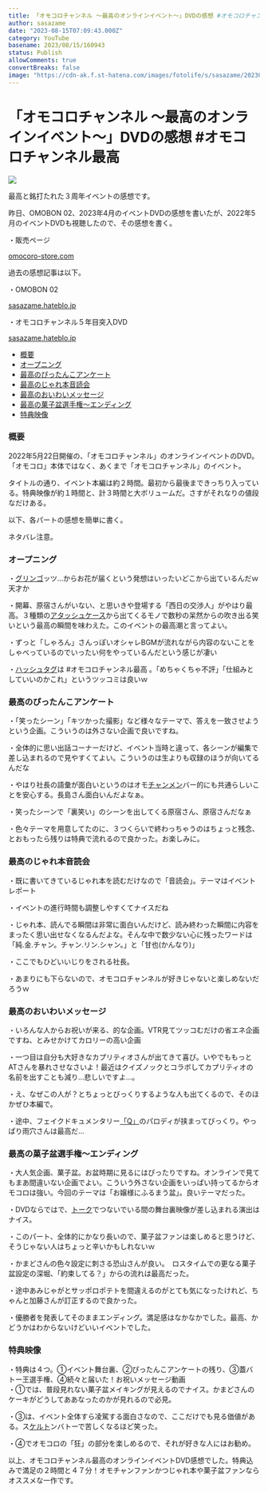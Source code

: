 ```yaml
---
title: 「オモコロチャンネル ～最高のオンラインイベント～」DVDの感想 #オモコロチャンネル最高
author: sasazame
date: "2023-08-15T07:09:43.000Z"
category: YouTube
basename: 2023/08/15/160943
status: Publish
allowComments: true
convertBreaks: false
image: "https://cdn-ak.f.st-hatena.com/images/fotolife/s/sasazame/20230815/20230815130751.png"
---
```

# 「オモコロチャンネル ～最高のオンラインイベント～」DVDの感想 #オモコロチャンネル最高

![](https://cdn-ak.f.st-hatena.com/images/fotolife/s/sasazame/20230815/20230815130751.png)

最高と銘打たれた３周年イベントの感想です。

<!-- Extended Body -->

昨日、OMOBON 02、2023年4月のイベントDVDの感想を書いたが、2022年5月のイベントDVDも視聴したので、その感想を書く。

・販売ページ

[omocoro-store.com](https://omocoro-store.com/items/631587fe23c2aa1bc612131c)

過去の感想記事は以下。

・OMOBON 02

[sasazame.hateblo.jp](https://sasazame.hateblo.jp/entry/2023/08/09/130000)

・オモコロチャンネル５年目突入DVD

[sasazame.hateblo.jp](https://sasazame.hateblo.jp/entry/2023/08/11/001000)

-   [概要](#概要)
-   [オープニング](#オープニング)
-   [最高のぴったんこアンケート](#最高のぴったんこアンケート)
-   [最高のじゃれ本音読会](#最高のじゃれ本音読会)
-   [最高のおいわいメッセージ](#最高のおいわいメッセージ)
-   [最高の菓子盆選手権～エンディング](#最高の菓子盆選手権エンディング)
-   [特典映像](#特典映像)

### 概要

2022年5月22日開催の、「オモコロチャンネル」のオンラインイベントのDVD。「オモコロ」本体ではなく、あくまで「オモコロチャンネル」のイベント。

タイトルの通り、イベント本編は約２時間。最初から最後まできっちり入っている。特典映像が約１時間と、計３時間と大ボリュームだ。さすがそれなりの値段なだけある。

以下、各パートの感想を簡単に書く。

ネタバレ注意。

### オープニング

・[グリンゴ](https://d.hatena.ne.jp/keyword/%A5%B0%A5%EA%A5%F3%A5%B4)ッツ…からお花が届くという発想はいったいどこから出ているんだｗ　天才か

・開幕、原宿さんがいない、と思いきや登場する「西日の交渉人」がやはり最高。３種類の[アタッシュケース](https://d.hatena.ne.jp/keyword/%A5%A2%A5%BF%A5%C3%A5%B7%A5%E5%A5%B1%A1%BC%A5%B9)から出てくるモノで数秒の呆然からの吹き出る笑いという最高の瞬間を味わえた。このイベントの最高潮と言ってよい。

・ずっと「しゃろん」さんっぽいオシャレBGMが流れながら内容のないことをしゃべっているのでいったい何をやっているんだという感じが凄い

・[ハッシュタグ](https://d.hatena.ne.jp/keyword/%A5%CF%A5%C3%A5%B7%A5%E5%A5%BF%A5%B0)は #オモコロチャンネル最高 。「めちゃくちゃ不評」「仕組みとしていいのかこれ」というツッコミは良いｗ

### 最高のぴったんこアンケート

・「笑ったシーン」「キツかった撮影」など様々なテーマで、答えを一致させようという企画。こういうのは外さない企画で良いですね。

・全体的に思い出話コーナーだけど、イベント当時と違って、各シーンが編集で差し込まれるので見やすくてよい。こういうのは生よりも収録のほうが向いてるんだな

・やはり社長の語彙が面白いというのはオモ[チャンメン](https://d.hatena.ne.jp/keyword/%A5%C1%A5%E3%A5%F3%A5%E1%A5%F3)バー的にも共通らしいことを安心する。長島さん面白いんだよなぁ。

・笑ったシーンで「裏笑い」のシーンを出してくる原宿さん、原宿さんだなぁ

・色々テーマを用意してたのに、３つくらいで終わっちゃうのはちょっと残念、とおもったら残りは特典で流れるので良かった。お楽しみに。

### 最高のじゃれ本音読会

・既に書いてきているじゃれ本を読むだけなので「音読会」。テーマはイベントレポート

・イベントの進行時間も調整しやすくてナイスだね

・じゃれ本、読んでる瞬間は非常に面白いんだけど、読み終わった瞬間に内容をまったく思い出せなくなるんだよな。そんな中で数少ない心に残ったワードは「純.金.チャン。チャン.リン.シャン。」と「甘也(かんなり)」

・ここでもひどいいじりをされる社長。

・あまりにも下らないので、オモコロチャンネルが好きじゃないと楽しめないだろうｗ

### 最高のおいわいメッセージ

・いろんな人からお祝いが来る、的な企画。VTR見てツッコむだけの省エネ企画ですね、とみせかけてカロリーの高い企画

・一つ目は自分も大好きなカプリティオさんが出てきて喜び。いやでももっとATさんを暴れさせなさいよ！最近はクイズノックとコラボしてカプリティオの名前を出すことも減り…悲しいですよ…。

・え、なぜこの人が？とちょっとびっくりするような人も出てくるので、そのほかぜひ本編で。

・途中、フェイクドキュメンタリー[「Q」](https://d.hatena.ne.jp/keyword/%A1%D6Q%A1%D7)のパロディが挟まってびっくり。やっぱり雨穴さんは最高だ…

### 最高の菓子盆選手権～エンディング

・大人気企画、菓子盆。お盆時期に見るにはぴったりですね。オンラインで見てもまあ間違いない企画でよい。こういう外さない企画をいっぱい持ってるからオモコロは強い。今回のテーマは「お嬢様にふるまう盆」。良いテーマだった。

・DVDならではで、[トーク](https://d.hatena.ne.jp/keyword/%A5%C8%A1%BC%A5%AF)でつないでいる間の舞台裏映像が差し込まれる演出はナイス。

・このパート、全体的にかなり長いので、菓子盆ファンは楽しめると思うけど、そうじゃない人はちょっと辛いかもしれないｗ

・かまどさんの色々設定に刺さる恐山さんが良い。　ロスタイムでの更なる菓子盆設定の深堀、「約束してる？」からの流れは最高だった。

・途中あみじゃがとサッポロポテトを間違えるのがとても気になったけれど、ちゃんと加藤さんが訂正するので良かった。

・優勝者を発表してそのままエンディング。満足感はなかなかでした。最高、かどうかはわからないけどいいイベントでした。

### 特典映像

・特典は４つ。①イベント舞台裏、②ぴったんこアンケートの残り、③蓋バトー王選手権、④続々と届いた！お祝いメッセージ動画  
・①では、普段見れない菓子盆メイキングが見えるのでナイス。かまどさんのケーキがどうしてああなったのかが見れるので必見。

・③は、イベント全体すら凌駕する面白さなので、ここだけでも見る価値がある。ス[ケルト](https://d.hatena.ne.jp/keyword/%A5%B1%A5%EB%A5%C8)ンバトーで苦しくなるほど笑った。

・④でオモコロの「狂」の部分を楽しめるので、それが好きな人にはお勧め。

以上、オモコロチャンネル最高のオンラインイベントDVD感想でした。特典込みで満足の２時間と４７分！オモチャンファンかつじゃれ本や菓子盆ファンならオススメな一作です。